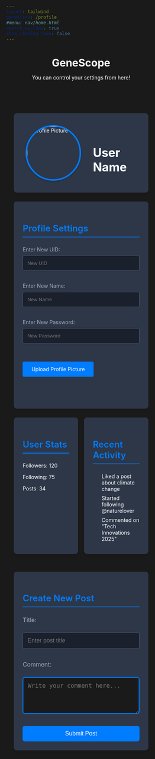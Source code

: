 ```yaml
---
layout: tailwind
permalink: /profile
#menu: nav/home.html
search_exclude: true
show_reading_time: false
---
```


<style>
    * {
        margin: 0;
        padding: 0;
        box-sizing: border-box;
    }

    html {
        font-family: 'Roboto', sans-serif;
        background-color: #1a1a1a;
        color: #ffffff;
    }

    .container {
        width: 90%;
        max-width: 1200px;
        margin: 0 auto;
        padding-top: 2rem;
    }

    .page-header {
        text-align: center;
        margin-bottom: 2rem;
        padding: 2rem 0;
        border-bottom: 2px solid #007cff;
    }

    .page-header h1 {
        font-size: 2.5rem;
        font-weight: bold;
        color: #007cff;
        margin-bottom: 0.5rem;
    }

    .page-header p {
        color: #a0aec0;
        font-size: 1.1rem;
    }

    .profile {
        display: flex;
        align-items: center;
        margin-bottom: 24px;
        background-color: #2d3748;
        padding: 2rem;
        border-radius: 8px;
        box-shadow: 0 4px 6px rgba(0, 0, 0, 0.1);
    }

    .profile img {
        width: 150px;
        height: 150px;
        border-radius: 50%;
        border: 4px solid #007cff;
        margin-right: 2rem;
        box-shadow: 0 2px 4px rgba(0, 0, 0, 0.2);
    }

    .profile div h2 {
        font-size: 2rem;
        font-weight: bold;
        color: #ffffff;
        margin-bottom: 0.5rem;
    }

    .card {
        background-color: #2d3748;
        padding: 1.5rem;
        border-radius: 8px;
        margin-bottom: 1.5rem;
        box-shadow: 0 4px 6px rgba(0, 0, 0, 0.1);
    }

    .card h3 {
        font-size: 1.5rem;
        font-weight: 600;
        color: #007cff;
        margin-bottom: 1.5rem;
        border-bottom: 2px solid #007cff;
        padding-bottom: 0.5rem;
    }

    form div {
        margin-bottom: 1rem;
    }

    label {
        display: block;
        margin-bottom: 0.5rem;
        color: #a0aec0;
    }

    input[type="text"],
    input[type="password"] {
        width: 100%;
        padding: 0.75rem;
        border-radius: 4px;
        border: 1px solid #4a5568;
        background-color: #1a202c;
        color: #ffffff;
        margin-bottom: 1rem;
    }

    input[type="text"]:focus,
    input[type="password"]:focus {
        outline: none;
        border-color: #007cff;
        box-shadow: 0 0 0 2px rgba(229, 62, 62, 0.2);
    }

    .file-icon {
        display: inline-block;
        padding: 0.75rem 1.5rem;
        background-color: #007cff;
        color: white;
        border-radius: 4px;
        cursor: pointer;
        transition: background-color 0.2s;
    }

    .file-icon:hover {
        background-color: #c53030;
    }

    #profile-message {
        margin-top: 1rem;
        padding: 0.75rem;
        border-radius: 4px;
        font-weight: 500;
    }

    .grid {
        display: grid;
        gap: 16px;
        margin-bottom: 24px;
    }

    .grid-cols-2 {
        grid-template-columns: repeat(2, 1fr);
    }

    .card img {
        width: 100%;
        border-radius: 8px;
        transition: transform 0.3s ease-in-out;
    }

    .card img:hover {
        transform: scale(1.05);
    }

    .card p {
        margin-top: 8px;
    }

    ul {
        list-style: none;
    }

    ul li {
        margin: 8px 0;
    }

    .input-field {
        width: 100%;
        padding: 0.75rem;
        margin-bottom: 1rem;
        border: 2px solid #007cff;
        border-radius: 6px;
        background-color: #1a1a1a;
        color: #ffffff;
        font-size: 1rem;
        transition: border-color 0.3s ease;
    }

    .input-field:focus {
        outline: none;
        border-color: #fc8181;
        box-shadow: 0 0 0 2px rgba(229, 62, 62, 0.2);
    }

    textarea.input-field {
        resize: vertical;
        min-height: 100px;
    }

    .btn-primary {
        background-color: #007cff;
        color: white;
        padding: 0.75rem 1.5rem;
        border: none;
        border-radius: 6px;
        font-size: 1rem;
        cursor: pointer;
        transition: background-color 0.3s ease;
    }

    .btn-primary:hover {
        background-color: #c53030;
    }

    #newPostForm {
        display: flex;
        flex-direction: column;
        gap: 1rem;
    }

    #newPostForm label {
        color: #a0aec0;
        font-size: 1rem;
        margin-bottom: 0.5rem;
        display: block;
    }

    .posts-container {
        display: flex;
        flex-direction: column;
        gap: 1rem;
        max-height: 500px;
        overflow-y: auto;
    }

    .message-bubble {
        background-color: #2d3748;
        padding: 1rem;
        border-radius: 8px;
        margin: 0;
        border-left: 3px solid #007cff; /*e53e3e*/
    }

    .post-title {
        font-weight: bold;
        color: #007cff;
        margin-bottom: 0.5rem;
    }

    .post-comment {
        color: #ffffff;
    }
</style>

<header class="heading">
    <h1>GeneScope</h1>
    <p>You can control your settings from here!</p>
</header>

<div class="container">
    <section class="profile">
        <img src="https://placehold.co/150x150" alt="Profile Picture" id="profilePicture">
        <div>
            <h2 id="username">User Name</h2>
        </div>
    </section>
    <section class="card">
        <h3>Profile Settings</h3>
        <form>
            <div>
                <label for="newUid">Enter New UID:</label>
                <input type="text" id="newUid" placeholder="New UID">
            </div>
            <div>
                <label for="newName">Enter New Name:</label>
                <input type="text" id="newName" placeholder="New Name">
            </div>
            <div>
                <label for="newPassword">Enter New Password:</label>
                <input type="password" id="newPassword" placeholder="New Password">
            </div>
            <br>
            <label for="profilePictureUpload" class="file-icon">
                Upload Profile Picture <i class="fas fa-upload"></i>
            </label>
            <input type="file" id="profilePictureUpload" accept="image/*" style="display: none;">
            <p id="profile-message" style="color: blue;"></p>
        </form>
    </section>
    <section class="grid grid-cols-2">
        <div class="card">
            <h3>User Stats</h3>
            <p>Followers: 120</p>
            <p>Following: 75</p>
            <p>Posts: 34</p>
        </div>
        <div class="card">
            <h3>Recent Activity</h3>
            <ul>
                <li>Liked a post about climate change</li>
                <li>Started following @naturelover</li>
                <li>Commented on "Tech Innovations 2025"</li>
            </ul>
        </div>
    </section>
    <section class="card">
        <h3>Create New Post</h3>
        <form id="newPostForm">
            <label for="postTitle">Title:</label>
            <input type="text" id="postTitle" class="input-field" placeholder="Enter post title" required>
            <label for="postComment">Comment:</label>
            <textarea id="postComment" class="input-field" placeholder="Write your comment here..." required></textarea>
            <button type="submit" class="btn-primary">Submit Post</button>
        </form>
        <div class="posts-container" id="postsContainer"></div>
    </section>
    <div class="web-container"></div>
</div>

<script>
    // Profile picture upload handling
    const profilePictureUpload = document.getElementById('profilePictureUpload');
    const profilePicture = document.getElementById('profilePicture');
    const profileMessage = document.getElementById('profile-message');

    profilePictureUpload.addEventListener('change', function () {
        const file = this.files[0];
        if (file) {
            const reader = new FileReader();
            reader.onload = function (e) {
                profilePicture.src = e.target.result;
                profileMessage.textContent = 'Profile picture updated successfully!';
                profileMessage.style.color = 'green';
            }
            reader.readAsDataURL(file);
        } else {
            profileMessage.textContent = 'No file selected.';
            profileMessage.style.color = 'red';
        }
    });

    // New Post Handling
    const newPostForm = document.getElementById('newPostForm');
    const postsContainer = document.getElementById('postsContainer');

    newPostForm.addEventListener('submit', function (e) {
        e.preventDefault();

        const title = document.getElementById('postTitle').value.trim();
        const comment = document.getElementById('postComment').value.trim();

        if (!title || !comment) {
            alert('Please fill out both title and comment.');
            return;
        }

        const postDiv = document.createElement('div');
        postDiv.classList.add('message-bubble');

        const postTitle = document.createElement('div');
        postTitle.classList.add('post-title');
        postTitle.textContent = title;

        const postComment = document.createElement('div');
        postComment.classList.add('post-comment');
        postComment.textContent = comment;

        postDiv.appendChild(postTitle);
        postDiv.appendChild(postComment);

        postsContainer.prepend(postDiv);

        newPostForm.reset();
    });
</script>